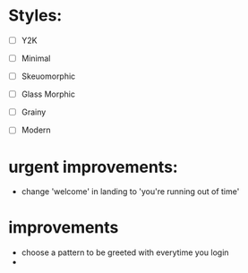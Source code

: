 # Styles:
- [ ] Y2K
- [ ] Minimal
- [ ] Skeuomorphic
- [ ] Glass Morphic
- [ ] Grainy
- [ ] Modern 


# urgent improvements:
- change 'welcome' in landing to 'you're running out of time'

# improvements
- choose a pattern to be greeted with everytime you login
- 